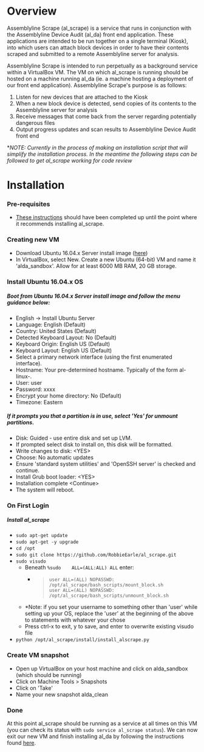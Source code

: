 # Overview

Assemblyline Scrape (al_scrape) is a service that runs in conjunction with the Assemblyline Device Audit (al_da) 
front end application. These applications are intended to be run together on a single terminal (Kiosk), into which
users can attach block devices in order to have their contents scraped and submitted to a remote Assemblyline server
for analysis.

Assemblyline Scrape is intended to run perpetually as a background service within a VirtualBox VM. The VM on which
al_scrape is running should be hosted on a machine running al_da (ie. a machine hosting a deployment of our front end 
application). Assemblyline Scrape's purpose is as follows:

1. Listen for new devices that are attached to the Kiosk
2. When a new block device is detected, send copies of its contents to the Assemblyline server for analysis
3. Receive messages that come back from the server regarding potentially dangerous files
4. Output progress updates and scan results to Assemblyline Device Audit front end

**NOTE: Currently in the process of making an installation script that will simplify the installation process. In the
meantime the following steps can be followed to get al_scrape working for code review*

# Installation

### Pre-requisites

- [These instructions](https://github.com/RobbieEarle/al_da) should have been completed up until the point where it
recommends installing al_scrape.

### Creating new VM

- Download Ubuntu 16.04.x Server install image ([here](http://releases.ubuntu.com/))
- In VirtualBox, select New. Create a new Ubuntu (64-bit) VM and name it 'alda_sandbox'. Allow for at least 6000 MB 
RAM, 20 GB storage.

### Install Ubuntu 16.04.x OS

##### Boot from Ubuntu 16.04.x Server install image and follow the menu guidance below:

- English -> Install Ubuntu Server
- Language: English (Default)
- Country: United States (Default)
- Detected Keyboard Layout: No (Default)
- Keyboard Origin: English US (Default)
- Keyboard Layout: English US (Default)
- Select a primary network interface (using the first enumerated interface).
- Hostname: Your pre-determined hostname. Typically of the form al-linux-<N>.
- User: user
- Password: xxxx
- Encrypt your home directory: No (Default)
- Timezone: Eastern

##### If it prompts you that a partition is in use, select 'Yes' for unmount partitions.

- Disk: Guided - use entire disk and set up LVM.
- If prompted select disk to install on, this disk will be formatted.
- Write changes to disk: \<YES>
- Choose: No automatic updates
- Ensure 'standard system utilities' and 'OpenSSH server' is checked and continue.
- Install Grub boot loader: \<YES>
- Installation complete \<Continue>
- The system will reboot.

### On First Login

##### Install al_scrape

- `sudo apt-get update`
- `sudo apt-get -y upgrade`
- `cd /opt`
- `sudo git clone https://github.com/RobbieEarle/al_scrape.git`
- `sudo visudo`
    - Beneath `%sudo    ALL=(ALL:ALL) ALL` enter:
        - >`user ALL=(ALL) NOPASSWD: /opt/al_scrape/bash_scripts/mount_block.sh`\
        `user ALL=(ALL) NOPASSWD: /opt/al_scrape/bash_scripts/unmount_block.sh`
    - *Note: if you set your username to something other than 'user' while setting up your OS, replace the 'user' at 
    the beginning of the above to statements with whatever your chose
    - Press ctrl-x to exit, y to save, and enter to overwrite existing visudo file
- `python /opt/al_scrape/install/install_alscrape.py`

### Create VM snapshot

- Open up VirtualBox on your host machine and click on alda_sandbox (which should be running)
- Click on Machine Tools > Snapshots
- Click on 'Take'
- Name your new snapshot alda_clean

### Done

At this point al_scrape should be running as a service at all times on this VM (you can check its status with
`sudo service al_scrape status`). We can now exit our new VM and finish installing al_da by following the instructions 
found [here](https://github.com/RobbieEarle/al_da).
